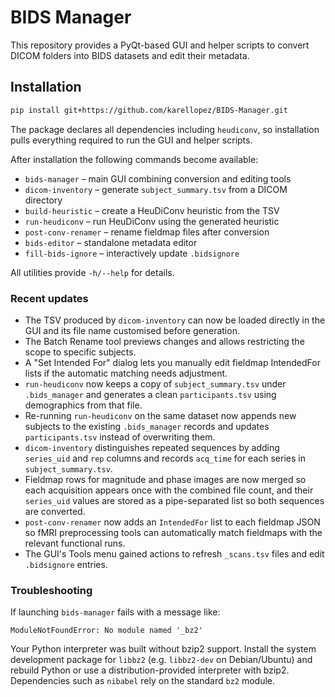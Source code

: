# BIDS Manager

This repository provides a PyQt-based GUI and helper scripts to convert DICOM folders into BIDS datasets and edit their metadata.

## Installation

```bash
pip install git+https://github.com/karellopez/BIDS-Manager.git
```

The package declares all dependencies including `heudiconv`, so installation
pulls everything required to run the GUI and helper scripts.

After installation the following commands become available:

- `bids-manager` – main GUI combining conversion and editing tools
- `dicom-inventory` – generate `subject_summary.tsv` from a DICOM directory
- `build-heuristic` – create a HeuDiConv heuristic from the TSV
- `run-heudiconv` – run HeuDiConv using the generated heuristic
- `post-conv-renamer` – rename fieldmap files after conversion
- `bids-editor` – standalone metadata editor
- `fill-bids-ignore` – interactively update `.bidsignore`

All utilities provide `-h/--help` for details.

### Recent updates

- The TSV produced by `dicom-inventory` can now be loaded directly in the GUI and
  its file name customised before generation.
- The Batch Rename tool previews changes and allows restricting the scope to
  specific subjects.
- A "Set Intended For" dialog lets you manually edit fieldmap IntendedFor lists
  if the automatic matching needs adjustment.
- `run-heudiconv` now keeps a copy of `subject_summary.tsv` under `.bids_manager`
  and generates a clean `participants.tsv` using demographics from that file.
- Re-running `run-heudiconv` on the same dataset now appends new subjects to
  the existing `.bids_manager` records and updates `participants.tsv` instead of
  overwriting them.
- `dicom-inventory` distinguishes repeated sequences by adding `series_uid` and `rep`
  columns and records `acq_time` for each series in `subject_summary.tsv`.
- Fieldmap rows for magnitude and phase images are now merged so each acquisition
  appears once with the combined file count, and their `series_uid` values are
  stored as a pipe-separated list so both sequences are converted.
- `post-conv-renamer` now adds an `IntendedFor` list to each fieldmap JSON so
  fMRI preprocessing tools can automatically match fieldmaps with the relevant
  functional runs.
- The GUI's Tools menu gained actions to refresh `_scans.tsv` files and edit
  `.bidsignore` entries.



### Troubleshooting

If launching `bids-manager` fails with a message like:

```
ModuleNotFoundError: No module named '_bz2'
```

Your Python interpreter was built without bzip2 support. Install the system development package for `libbz2` (e.g. `libbz2-dev` on Debian/Ubuntu) and rebuild Python or use a distribution-provided interpreter with bzip2. Dependencies such as `nibabel` rely on the standard `bz2` module.
